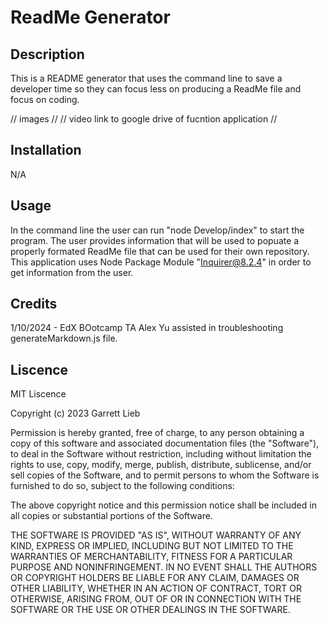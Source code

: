 # ReadMe Generator

## Description

This is a README generator that uses the command line to save a developer time so they can focus less on producing a ReadMe file and focus on coding.

// images // 
// video link to google drive of fucntion application //

## Installation

N/A

## Usage

In the command line the user can run "node Develop/index" to start the program. The user provides information that will be used to popuate a properly formated ReadMe file that can be used for their own repository. This application uses Node Package Module "Inquirer@8.2.4" in order to get information from the user. 

## Credits

1/10/2024 - EdX BOotcamp TA Alex Yu assisted in troubleshooting generateMarkdown.js file.

## Liscence

MIT Liscence

Copyright (c) 2023 Garrett Lieb

Permission is hereby granted, free of charge, to any person obtaining a copy of this software and associated documentation files (the "Software"), to deal in the Software without restriction, including without limitation the rights to use, copy, modify, merge, publish, distribute, sublicense, and/or sell copies of the Software, and to permit persons to whom the Software is furnished to do so, subject to the following conditions:

The above copyright notice and this permission notice shall be included in all copies or substantial portions of the Software.

THE SOFTWARE IS PROVIDED "AS IS", WITHOUT WARRANTY OF ANY KIND, EXPRESS OR IMPLIED, INCLUDING BUT NOT LIMITED TO THE WARRANTIES OF MERCHANTABILITY, FITNESS FOR A PARTICULAR PURPOSE AND NONINFRINGEMENT. IN NO EVENT SHALL THE AUTHORS OR COPYRIGHT HOLDERS BE LIABLE FOR ANY CLAIM, DAMAGES OR OTHER LIABILITY, WHETHER IN AN ACTION OF CONTRACT, TORT OR OTHERWISE, ARISING FROM, OUT OF OR IN CONNECTION WITH THE SOFTWARE OR THE USE OR OTHER DEALINGS IN THE SOFTWARE.
